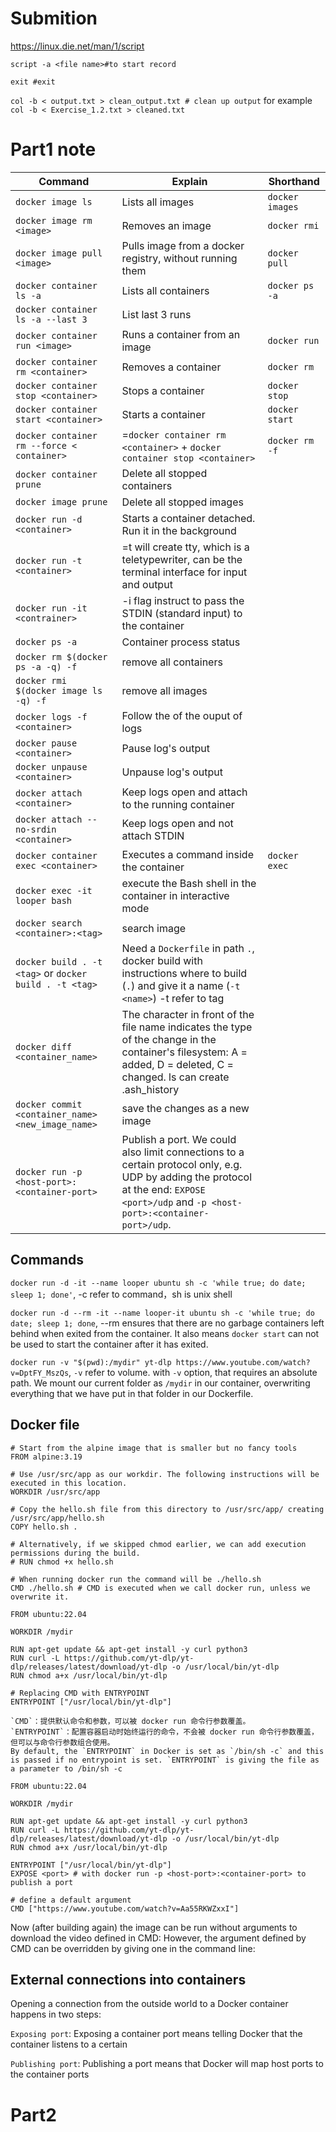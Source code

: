 # Submition
https://linux.die.net/man/1/script

`script -a <file name>#to start record`

`exit #exit`

`col -b < output.txt > clean_output.txt # clean up output` for example `col -b < Exercise_1.2.txt > cleaned.txt`


# Part1 note
| Command                     | Explain                                       | Shorthand     |
|-----------------------------|-----------------------------------------------|---------------|
| `docker image ls`           | Lists all images                              | `docker images` |
| `docker image rm <image>`   | Removes an image                              | `docker rmi`  |
| `docker image pull <image>` | Pulls image from a docker registry, without running them           | `docker pull` |
| `docker container ls -a`    | Lists all containers                          | `docker ps -a`|
|`docker container ls -a --last 3`| List last 3 runs| |
| `docker container run <image>` | Runs a container from an image             | `docker run`  |
| `docker container rm <container>` | Removes a container                   | `docker rm`   |
| `docker container stop <container>` | Stops a container                    | `docker stop` |
| `docker container start <container>` | Starts a container                    |`docker start`|
| `docker container rm --force < container>` | =`docker container rm <container>` + `docker container stop <container>` | `docker rm -f`|
| `docker container prune` | Delete all stopped containers | |
| `docker image prune` | Delete all stopped images | |
| `docker run -d <container>` | Starts a container detached. Run it in the background| |
| `docker run -t <container>` | =t will create tty, which is a teletypewriter, can be the terminal interface for input and output | |
| `docker run -it <contrainer>` | -i flag instruct to pass the STDIN (standard input) to the container| |
| `docker ps -a` | Container process status | |
| `docker rm $(docker ps -a -q) -f`| remove all containers||
| `docker rmi $(docker image ls -q) -f` | remove all images||
| `docker logs -f <container>`| Follow the of the ouput of logs||
| `docker pause <container>`| Pause log's output| |
| `docker unpause <container>`| Unpause log's output| |
| `docker attach <container>` | Keep logs open and attach to the running container||
| `docker attach --no-srdin <container>` | Keep logs open and not attach STDIN ||
| `docker container exec <container>` | Executes a command inside the container | `docker exec` |
| `docker exec -it looper bash`| execute the Bash shell in the container in interactive mode| |
| `docker search <container>:<tag>`| search image | |
| `docker build . -t <tag>` or `docker build . -t <tag>`| Need a `Dockerfile` in path `.`,  docker build with instructions where to build (`.`) and give it a name (`-t <name>`) -t refer to tag| |
| `docker diff <container_name>`| The character in front of the file name indicates the type of the change in the container's filesystem: A = added, D = deleted, C = changed. ls can create .ash_history | |
| `docker commit <container_name> <new_image_name>`| save the changes as a new image | |
|`docker run -p <host-port>:<container-port>`| Publish a port. We could also limit connections to a certain protocol only, e.g. UDP by adding the protocol at the end: `EXPOSE <port>/udp` and `-p <host-port>:<container-port>/udp`. | |




## Commands

`docker run -d -it --name looper ubuntu sh -c 'while true; do date; sleep 1; done'`, -c refer to command，sh is unix shell

`docker run -d --rm -it --name looper-it ubuntu sh -c 'while true; do date; sleep 1; done`, --rm ensures that there are no garbage containers left behind when exited from the container. It also means `docker start` can not be used to start the container after it has exited.

`docker run -v "$(pwd):/mydir" yt-dlp https://www.youtube.com/watch?v=DptFY_MszQs`, `-v` refer to volume. with `-v` option, that requires an absolute path. We mount our current folder as `/mydir` in our container, overwriting everything that we have put in that folder in our Dockerfile.



## Docker file
```
# Start from the alpine image that is smaller but no fancy tools
FROM alpine:3.19

# Use /usr/src/app as our workdir. The following instructions will be executed in this location.
WORKDIR /usr/src/app

# Copy the hello.sh file from this directory to /usr/src/app/ creating /usr/src/app/hello.sh
COPY hello.sh .

# Alternatively, if we skipped chmod earlier, we can add execution permissions during the build.
# RUN chmod +x hello.sh

# When running docker run the command will be ./hello.sh
CMD ./hello.sh # CMD is executed when we call docker run, unless we overwrite it.

```
```
FROM ubuntu:22.04

WORKDIR /mydir

RUN apt-get update && apt-get install -y curl python3
RUN curl -L https://github.com/yt-dlp/yt-dlp/releases/latest/download/yt-dlp -o /usr/local/bin/yt-dlp
RUN chmod a+x /usr/local/bin/yt-dlp

# Replacing CMD with ENTRYPOINT
ENTRYPOINT ["/usr/local/bin/yt-dlp"]
```
	`CMD`：提供默认命令和参数，可以被 docker run 命令行参数覆盖。
	`ENTRYPOINT`：配置容器启动时始终运行的命令，不会被 docker run 命令行参数覆盖，但可以与命令行参数组合使用。
    By default, the `ENTRYPOINT` in Docker is set as `/bin/sh -c` and this is passed if no entrypoint is set. `ENTRYPOINT` is giving the file as a parameter to /bin/sh -c

```
FROM ubuntu:22.04

WORKDIR /mydir

RUN apt-get update && apt-get install -y curl python3
RUN curl -L https://github.com/yt-dlp/yt-dlp/releases/latest/download/yt-dlp -o /usr/local/bin/yt-dlp
RUN chmod a+x /usr/local/bin/yt-dlp

ENTRYPOINT ["/usr/local/bin/yt-dlp"]
EXPOSE <port> # with docker run -p <host-port>:<container-port> to publish a port

# define a default argument
CMD ["https://www.youtube.com/watch?v=Aa55RKWZxxI"]
```
Now (after building again) the image can be run without arguments to download the video defined in CMD:
However, the argument defined by CMD can be overridden by giving one in the command line:

## External connections into containers
Opening a connection from the outside world to a Docker container happens in two steps:

`Exposing port`: Exposing a container port means telling Docker that the container listens to a certain 

`Publishing port`: Publishing a port means that Docker will map host ports to the container ports



# Part2

